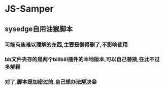 # JS-Samper
## sysedge自用油猴脚本
### 可能有些难以理解的东西,主要是懒得删了,不影响使用
### bb文件夹存的是两个bilibili插件的本地版本,可以自己替换,在此不过多解释
### 对了,脚本是加密过的,自己想办法解决😁
